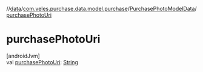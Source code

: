 //[data](../../../index.md)/[com.veles.purchase.data.model.purchase](../index.md)/[PurchasePhotoModelData](index.md)/[purchasePhotoUri](purchase-photo-uri.md)

# purchasePhotoUri

[androidJvm]\
val [purchasePhotoUri](purchase-photo-uri.md): [String](https://kotlinlang.org/api/latest/jvm/stdlib/kotlin/-string/index.html)
